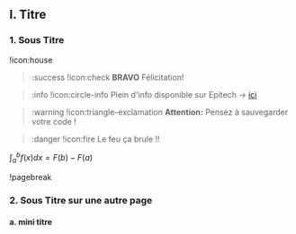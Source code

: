 ## I. Titre

### 1. Sous Titre

!icon:house

>:success !icon:check **BRAVO** Félicitation! 

>:info !icon:circle-info Plein d'info disponible sur Epitech -> [ici](https://www.epitech.eu/)

>:warning !icon:triangle-exclamation **Attention:** Pensez à sauvegarder votre code !

>:danger !icon:fire Le feu ça brule !!

$\int_{a}^{b} f(x)dx = F(b) - F(a)$

!pagebreak

### 2. Sous Titre sur une autre page

#### a. mini titre
